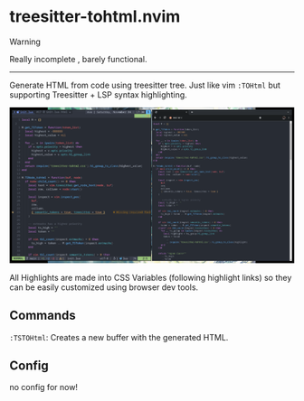 # treesitter-tohtml.nvim

> [!WARNING]
> Really incomplete , barely functional.

---

Generate HTML from code using treesitter tree.
Just like vim `:TOHtml` but supporting Treesitter + LSP syntax highlighting.

![Screenshot comparing Neovim with the plugin result in a browser in the side.](./screenshots/example01.png)

All Highlights are made into CSS Variables (following highlight links) so they can be easily customized using browser dev tools.

## Commands

`:TSTOHtml`: Creates a new buffer with the generated HTML.

## Config

no config for now!
